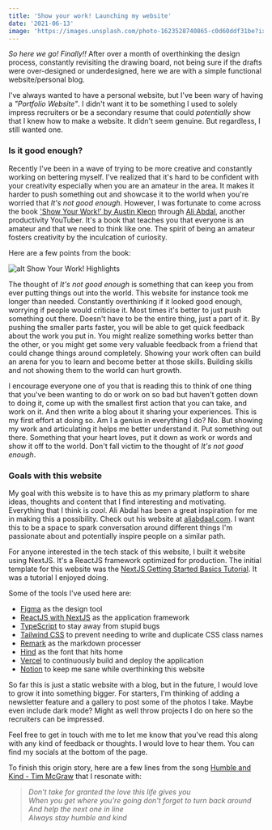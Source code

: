 ```yaml
---
title: 'Show your work! Launching my website'
date: '2021-06-13'
image: 'https://images.unsplash.com/photo-1623528740865-c0d60ddf31be?ixid=MnwxMjA3fDB8MHxwaG90by1wYWdlfHx8fGVufDB8fHx8&ixlib=rb-1.2.1&auto=format&fit=crop&w=1350&q=80'
---
```


*So here we go! Finally!!* After over a month of overthinking the design process, constantly revisiting the drawing board, not being sure if the drafts were over-designed or underdesigned, here we are with a simple functional website/personal blog.

I've always wanted to have a personal website, but I've been wary of having a *"Portfolio Website"*. I didn't want it to be something I used to solely impress recruiters or be a secondary resume that could *potentially* show that I knew how to make a website. It didn't seem genuine. But regardless, I still wanted one. 

### Is it good enough?
Recently I've been in a wave of trying to be more creative and constantly working on bettering myself. I've realized that it's hard to be confident with your creativity especially when you are an amateur in the area. It makes it harder to push something out and showcase it to the world when you're worried that *It's not good enough*. However, I was fortunate to come across the book ['Show Your Work!' by Austin Kleon](http://showyrwork.com/) through [Ali Abdal](https://aliabdaal.com/), another productivity YouTuber. It's a book that teaches you that everyone is an amateur and that we need to think like one. The spirit of being an amateur fosters creativity by the inculcation of curiosity. 

Here are a few points from the book:

![alt Show Your Work! Highlights](https://i.gr-assets.com/images/S/compressed.photo.goodreads.com/hostedimages/1384352860i/6856374._SY540_.jpg "Show Your Work! Highlights")

The thought of *It's not good enough* is something that can keep you from ever putting things out into the world. This website for instance took me longer than needed. Constantly overthinking if it looked good enough, worrying if people would criticise it. Most times it's better to just push something out there. Doesn't have to be the entire thing, just a part of it. By pushing the smaller parts faster, you will be able to get quick feedback about the work you put in. You might realize something works better than the other, or you might get some very valuable feedback from a friend that could change things around completely. Showing your work often can build an arena for you to learn and become better at those skills. Building skills and not showing them to the world can hurt growth. 

I encourage everyone one of you that is reading this to think of one thing that you've been wanting to do or work on so bad but haven't gotten down to doing it, come up with the smallest first action that you can take, and work on it. And then write a blog about it sharing your experiences. This is my first effort at doing so. Am I a genius in everything I do? No. But showing my work and articulating it helps me better understand it. Put something out there. Something that your heart loves, put it down as work or words and show it off to the world. Don't fall victim to the thought of *It's not good enough*.

### Goals with this website
My goal with this website is to have this as my primary platform to share ideas, thoughts and content that I find interesting and motivating. Everything that I think is *cool*. Ali Abdal has been a great inspiration for me in making this a possibility. Check out his website at [aliabdaal.com](https://aliabdaal.com/). I want this to be a space to spark conversation around different things I'm passionate about and potentially inspire people on a similar path. 

For anyone interested in the tech stack of this website, I built it website using NextJS. It's a ReactJS framework optimized for production. The initial template for this website was the [NextJS Getting Started Basics Tutorial](https://nextjs.org/learn/basics/create-nextjs-app). It was a tutorial I enjoyed doing. 

Some of the tools I've used here are:
- [Figma](https://www.figma.com/) as the design tool
- [ReactJS with NextJS](https://nextjs.org/) as the application framework
- [TypeScript](https://www.typescriptlang.org/) to stay away from stupid bugs
- [Tailwind CSS](https://tailwindcss.com/) to prevent needing to write and duplicate CSS class names
- [Remark](https://github.com/remarkjs/remark) as the markdown processer
- [Hind](https://fonts.google.com/specimen/Hind?query=Indian+Type+Foundry#about) as the font that hits home
- [Vercel](https://vercel.com/) to continuously build and deploy the application
- [Notion](https://www.notion.so/) to keep me sane while overthinking this website

So far this is just a static website with a blog, but in the future, I would love to grow it into something bigger. For starters, I'm thinking of adding a newsletter feature and a gallery to post some of the photos I take. Maybe even include dark mode? Might as well throw projects I do on here so the recruiters can be impressed.

Feel free to get in touch with me to let me know that you've read this along with any kind of feedback or thoughts. I would love to hear them. You can find my socials at the bottom of the page.

To finish this origin story, here are a few lines from the song [Humble and Kind - Tim McGraw](https://www.youtube.com/watch?v=awzNHuGqoMc) that I resonate with:
> *Don't take for granted the love this life gives you*  
> *When you get where you're going don't forget to turn back around*  
> *And help the next one in line*  
> *Always stay humble and kind*  